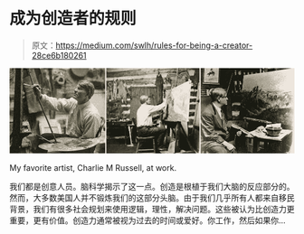 # 成为创造者的规则

> 原文：<https://medium.com/swlh/rules-for-being-a-creator-28ce6b180261>

![](img/e2d8354d940be452f05931eb6156b99a.png)

My favorite artist, Charlie M Russell, at work.

我们都是创意人员。脑科学揭示了这一点。创造是根植于我们大脑的反应部分的。然而，大多数美国人并不锻炼我们的这部分头脑。由于我们几乎所有人都来自移民背景，我们有很多社会规划来使用逻辑，理性，解决问题。这些被认为比创造力更重要，更有价值。创造力通常被视为过去的时间或爱好。你工作，然后如果你…